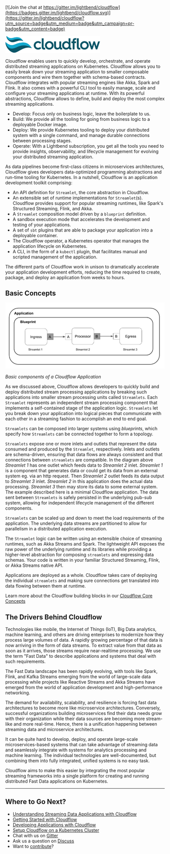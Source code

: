 [![Join the chat at https://gitter.im/lightbend/cloudflow](https://badges.gitter.im/lightbend/cloudflow.svg)](https://gitter.im/lightbend/cloudflow?utm_source=badge&utm_medium=badge&utm_campaign=pr-badge&utm_content=badge)
<p>
<img src="./docs/images/logo.svg" width="300">
</p>
Cloudflow enables users to quickly develop, orchestrate, and operate distributed streaming applications on Kubernetes.
Cloudflow allows you to easily break down your streaming application to smaller composable components and wire them together with schema-based contracts.
Cloudflow integrates with popular streaming engines like Akka, Spark and Flink. It also comes with a powerful CLI tool to easily manage, scale and configure your streaming applications at runtime.
With its powerful abstractions, Cloudflow allows to define, build and deploy the most complex streaming applications.

- Develop: Focus only on business logic, leave the boilerplate to us.
- Build: We provide all the tooling for going from business logic to a deployable Docker image.
- Deploy: We provide Kubernetes tooling to deploy your distributed system with a single command, and manage durable connections between processing stages.
- Operate: With a Lightbend subscription, you get all the tools you need to provide insights, observability, and lifecycle management for evolving your distributed streaming application.

As data pipelines become first-class citizens in microservices architectures, Cloudflow gives developers data-optimized programming abstractions and run-time tooling for Kubernetes. 
In a nutshell, Cloudflow is an application development toolkit comprising:

- An API definition for `Streamlet`, the core abstraction in Cloudflow.
- An extensible set of runtime implementations for `Streamlet`(s). Cloudflow provides support for popular streaming runtimes, like Spark's Structured Streaming, Flink, and Akka.
- A `Streamlet` composition model driven by a `blueprint` definition.
- A sandbox execution mode that accelerates the development and testing of your applications.
- A set of `sbt` plugins that are able to package your application into a deployable container.
- The Cloudflow operator, a Kubernetes operator that manages the application lifecycle on Kubernetes.
- A CLI, in the form of a `kubectl` plugin, that facilitates manual and scripted management of the application.  

The different parts of Cloudflow work in unison to dramatically accelerate your application development efforts, reducing the time required to create, package, and deploy an application from weeks to hours.


## Basic Concepts

<p>
<img src="./docs/images/apps.png" width="600">

<i>Basic components of a Cloudflow Application</i>
</p>

As we discussed above, Cloudflow allows developers to quickly build and deploy distributed stream processing applications by breaking such applications into smaller stream processing units called `Streamlets`.
Each `Streamlet` represents an independent stream processing component that implements a self-contained stage of the application logic.
`Streamlets` let you break down your application into logical pieces that communicate with each other in a streaming fashion to accomplish an end to end goal.

`Streamlets` can be composed into larger systems using _blueprints_, which specify how `Streamlets` can be connected together to form a topology.

`Streamlets` expose one or more inlets and outlets that represent the data consumed and produced by the `Streamlet`, respectively.
Inlets and outlets are schema-driven, ensuring that data flows are always consistent and that connections between `streamlets` are compatible.
In the diagram above *Streamlet 1* has one outlet which feeds data to *Streamlet 2* inlet. *Streamlet 1* is a component that generates data or could get its data from an external system eg. via an http request.
Then *Streamlet 2* outlet feeds its data output to *Streamlet 3* inlet. *Streamlet 2* in this application does the actual data processing.
*Streamlet 3* then may store its data to some external system.
The example described here is a minimal Cloudflow application.
The data sent between `Streamlets` is safely persisted in the underlying pub-sub system, allowing for independent lifecycle management of the different components.

`Streamlets` can be scaled up and down to meet the load requirements of the application.
The underlying data streams are partitioned to allow for parallelism in a distributed application execution.

The `Streamlet` logic can be written using an extensible choice of streaming runtimes, such as Akka Streams and Spark.
The lightweight API exposes the raw power of the underlying runtime and its libraries while providing a higher-level abstraction for composing `streamlets` and expressing data schemas.
Your code is written in your familiar Structured Streaming, Flink, or Akka Streams native API.

Applications are deployed as a whole. Cloudflow takes care of deploying the individual `streamlets` and making sure connections get translated into data flowing between them at runtime.

Learn more about the Cloudflow building blocks in our [Cloudflow Core Concepts](https://cloudflow.io/docs/current/concepts.html)

## The Drivers Behind Cloudflow

Technologies like mobile, the Internet of Things (IoT), Big Data analytics, machine learning, and others are driving enterprises to modernize how they process large volumes of data.
A rapidly growing percentage of that data is now arriving in the form of data streams.
To extract value from that data as soon as it arrives, those streams require near-realtime processing.
We use the term "Fast Data" to describe applications and systems that deal with such requirements.

The Fast Data landscape has been rapidly evolving, with tools like Spark, Flink, and Kafka Streams emerging from the world of large-scale data processing while projects like Reactive Streams and Akka Streams have emerged from the world of application development and high-performance networking.

The demand for availability, scalability, and resilience is forcing fast data architectures to become more like microservice architectures.
Conversely, successful organizations building microservices find their data needs grow with their organization while their data sources are becoming more stream-like and more real-time.
Hence, there is a unification happening between streaming data and microservice architectures.

It can be quite hard to develop, deploy, and operate large-scale microservices-based systems that can take advantage of streaming data and seamlessly integrate with systems for analytics processing and machine learning. The individual technologies are well-documented, but combining them into fully integrated, unified systems is no easy task.

Cloudflow aims to make this easier by integrating the most popular streaming frameworks into a single platform for creating and running distributed Fast Data applications on Kubernetes.

---
## Where to Go Next?
* [Understanding Streaming Data Applications with Cloudflow](https://cloudflow.io/docs/current/streaming-apps-with-cloudflow.html)
* [Getting Started with Cloudflow](https://cloudflow.io/docs/current/get-started/index.html)
* [Developing Applications with Cloudflow](https://cloudflow.io/docs/current/develop/cloudflow-streamlets.html)
* [Setup Cloudflow on a Kubernetes Cluster](./installer/README.md)
* Chat with us on [Gitter](https://gitter.im/lightbend/cloudflow)
* Ask us a question on [Discuss](https://discuss.lightbend.com/c/cloudflow)
* Want to [contribute](./CONTRIBUTING.md)?
